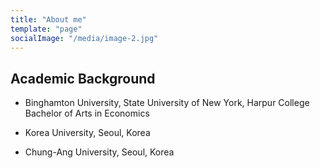 ```yaml
---
title: "About me"
template: "page"
socialImage: "/media/image-2.jpg"
---
```


## Academic Background

- Binghamton University, State University of New York, Harpur College 
<br>Bachelor of Arts in Economics

- Korea University, Seoul, Korea

- Chung-Ang University, Seoul, Korea